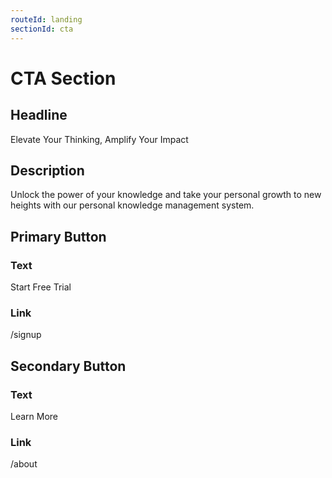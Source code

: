 ```yaml
---
routeId: landing
sectionId: cta
---
```

# CTA Section

## Headline

Elevate Your Thinking, Amplify Your Impact

## Description

Unlock the power of your knowledge and take your personal growth to new heights with our personal knowledge management system.

## Primary Button

### Text

Start Free Trial

### Link

/signup

## Secondary Button

### Text

Learn More

### Link

/about
